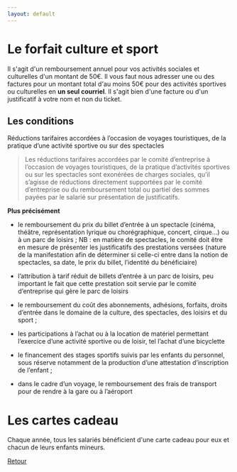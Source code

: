 ```yaml
---
layout: default
---
```



# Le forfait culture et sport

Il s'agit d'un remboursement annuel pour vos activités sociales et culturelles d'un montant de 50€.
Il vous faut nous adresser une ou des factures pour un montant total d'au moins 50€ pour des activités sportives ou culturelles en **un seul courriel**. Il s'agit bien d'une facture ou d'un justificatif à votre nom et non du ticket.

## Les conditions
Réductions tarifaires accordées à l’occasion de voyages touristiques, de la pratique d’une activité sportive ou sur des spectacles

> Les  réductions tarifaires accordées par le comité d’entreprise à l’occasion  de voyages touristiques, de la pratique d’activités sportives ou sur les spectacles sont  exonérées de charges  sociales, qu’il s’agisse de réductions directement  supportées par le comité d’entreprise ou du remboursement total ou  partiel des sommes payées par le salarié sur présentation de justificatifs.

**Plus précisément**
* le remboursement du prix du billet d’entrée à un spectacle (cinéma,  théâtre, représentation lyrique ou chorégraphique, concert, cirque…) ou  à un parc de loisirs ; 
NB : en matière de spectacles, le comité doit être en mesure de  présenter les justificatifs des prestations versées (nature de la  manifestation afin de déterminer si celle-ci entre dans la notion de  spectacles, sa date, le prix du billet, l’identité du bénéficiaire)

* l’attribution à tarif réduit de billets d’entrée à un parc de  loisirs, peu important le fait que cette prestation soit servie par le  comité d’entreprise qui gère le parc de loisirs 

* le remboursement du coût des abonnements, adhésions, forfaits,  droits d’entrée dans le domaine de la culture, des spectacles, des  loisirs et du sport ;  

* les participations à l’achat ou à la location de matériel  permettant l’exercice d’une activité sportive ou de loisir, tel l’achat  d’une bicyclette 

* le financement des stages sportifs suivis par les enfants du  personnel, sous réserve notamment de la production d’une attestation  d’inscription de l’enfant ; 

* dans le cadre d’un voyage, le remboursement des frais de transport pour de rendre à la gare ou à l’aéroport

# Les cartes cadeau

Chaque année, tous les salariés bénéficient d'une carte cadeau pour eux et chacun de leurs enfants mineurs.

[Retour](./)
